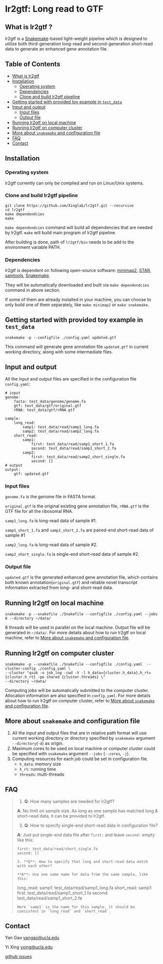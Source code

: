 # lr2gtf: Long read to GTF
## <a name="lr2gtf"></a>What is lr2gtf ?
lr2gtf is a [Snakemake](https://snakemake.readthedocs.io/en/stable/)-based light-weight pipeline which is designed to utilize both third-generation long-read and second-generation short-read data to generate an enhanced gene annotation file.


## Table of Contents

- [What is lr2gtf](#lr2gtf)
- [Installation](#install)
  - [Operating system](#os)
  - [Dependencies](#depen)
  - [Clone and build lr2gtf pipeline](#build)
- [Getting started with provided toy example in `test_data`](#start)
- [Input and output](#input_output)
  - [Input files](#input)
  - [Output file](#output)
- [Running lr2gtf on local machine](#local)
- [Running lr2gtf on computer cluster](#cluster)
- [More about `snakemake` and configuration file](#snakemake)
- [FAQ](#FAQ)
- [Contact](#contact)


## <a name="install"></a>Installation
### <a name="os"></a>Operating system
lr2gtf currently can only be complied and run on Linux/Unix systems.

### <a name="build"></a>Clone and build lr2gtf pipeline
```
git clone https://github.com/Xinglab/lr2gtf.git --recursive
cd lr2gtf
make dependendcies
make
```
`make dependendcies` command will build all dependencies that are needed by lr2gtf. `make` will build main program of lr2gtf pipeline.

After building is done, path of `lr2gtf/bin` needs to be add to the environment variable PATH.

### <a name="depen"></a>Dependencies 
lr2gtf is dependent on following open-source software: [minimap2](https://github.com/lh3/minimap2), [STAR](https://github.com/alexdobin/STAR), [samtools](https://github.com/samtools/samtools), [Snakemake](https://snakemake.readthedocs.io/en/stable/).

They will be automatically downloaded and built via `make dependendcies` command in above section.

If some of them are already installed in your machine, you can choose to only build one of them separately, like `make minimap2` or `make snakemake`.


## <a name="start"></a>Getting started with provided toy example in `test_data`
```
snakemake -p --configfile ./config.yaml updated.gtf
``` 
This command will generate gene annotation file `updated.gtf` in current working directory, along with some intermediate files.

## <a name="input_output"></a>Input and output
All the input and output files are specified in the configuration file `config.yaml`: 
```
# input
genome:
    fasta: test_data/genome/genome.fa
    gtf: test_data/gtf/original.gtf
    rRNA: test_data/gtf/rRNA.gtf

sample:
    long_read:
        samp1: test_data/read/samp1_long.fa
        samp2: test_data/read/samp2_long.fa
    short_read:
        samp1:
            first: test_data/read/samp1_short_1.fa
            second: test_data/read/samp1_short_2.fa
        samp2:
            first: test_data/read/samp2_short_single.fa
            second: []
# output
output:
    gtf: updated.gtf 
```

### <a name="input"></a>Input files
`genome.fa` is the genome file in FASTA format.

`original.gtf` is the original existing gene annotation file, `rRNA.gtf` is the GTF file for all the ribosomal RNA.

`samp1_long.fa` is long-read data of sample #1.
 
`samp1_short_1.fa` and `samp1_short_2.fa` are paired-end short-read data of sample #1 

`samp2_long.fa` is long-read data of sample #2.
 
`samp2_short_single.fa` is single-end short-read data of sample #2.


### <a name="output"></a>Output file
`updated.gtf` is the generated enhanced gene annotation file, which contains both known annotation(`original.gtf`) and reliable novel transcript information extracted from long- and short-read data.


## <a name="local"></a>Running lr2gtf on local machine
`snakemake -p --snakefile ./Snakefile --configfile ./config.yaml --jobs 8 --directory ~/data/`

8 threads will be used in parallel on the local machine. Output file will be generated in `~/data/`. For more details about how to run lr2gtf on local machine, refer to [More about `snakemake` and configuration file](#snakemake).

 
## <a name="cluster"></a>Running lr2gtf on computer cluster
```
snakemake -p --snakefile ./Snakefile --configfile ./config.yaml  --cluster-config ./config.yaml \
--cluster "qsub -o job_log -cwd -V -l h_data={cluster.h_data},h_rt={cluster.h_rt} -pe shared {cluster.threads} \"
--directory ~/data/
```
Computing jobs will be automatically submitted to the computer cluster. Allocation information are also specified in `config.yaml`. For more details about how to run lr2gtf on computer cluster, refer to [More about `snakemake` and configuration file](#snakemake).   

## <a name="snakemake"></a>More about `snakemake` and configuration file
1. All the input and output files that are in relative path format will use current working directory or directory specified by `snakemake` argument `--directory`(`-d`) as origin.
2. Maximum cores to be used on local machine or computer cluster could be specified with `snakemake` argument `--jobs` (`--cores`, `-j`).
3. Computing resources for each job could be set in configuration file. 
    * `h_data`: memory size
    * `h_rt`: running time
    * `threads`: multi-threads

## <a name="FAQ"></a>FAQ

>1. **Q**: How many samples are needed for lr2gtf?
>
>   **A**: No limit on sample size. As long as one sample has matched long & short-read data, it can be provided to lr2gtf.
>
>2. **Q**: How to specify single-end short-read data in configuration file?
>
>   **A**: Just put single-end data file after `first:` and leave `second:` empty like this:
>   ```
>   first: test_data/read/short_single.fa
>   second: []
>
>3. **Q**: How to specify that long and short-read data match with each other?
>
>   **A**: Use one same name for data from the same sample, like this:
>   ```
>   long_read:
>       samp1: test_data/read/samp1_long.fa
>   short_read:
>       samp1:
>           first: test_data/read/samp1_short_1.fa
>           second: test_data/read/samp1_short_2.fa
>   ```
>   Here `samp1` is the name for this sample, it should be consistent in `long_read` and `short_read`. 


## <a name="contact"></a>Contact
Yan Gao yangao@ucla.edu

Yi Xing yxing@ucla.edu

[github issues](https://github.com/Xinglab/lr2gtf/issues)

  
